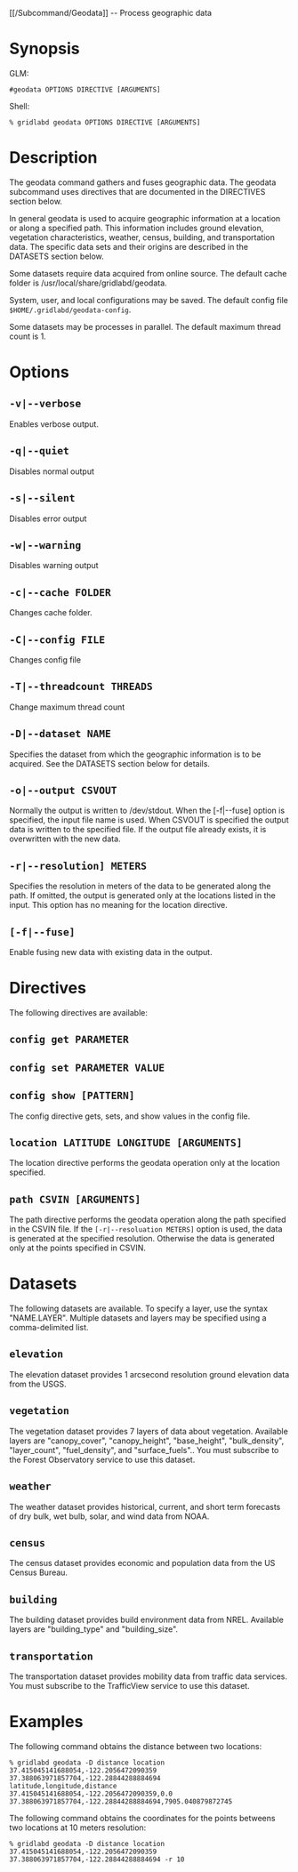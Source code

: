 [[/Subcommand/Geodata]] -- Process geographic data

# Synopsis

GLM:
~~~
#geodata OPTIONS DIRECTIVE [ARGUMENTS]
~~~

Shell:
~~~
% gridlabd geodata OPTIONS DIRECTIVE [ARGUMENTS]
~~~

# Description

The geodata command gathers and fuses geographic data. The geodata subcommand uses directives that are documented in the DIRECTIVES section below.

In general geodata is used to acquire geographic information at a location or along a specified path. This information includes ground elevation, vegetation characteristics, weather, census, building, and transportation data.  The specific data sets and their origins are described in the DATASETS section below.

Some datasets require data acquired from online source. The default cache folder is /usr/local/share/gridlabd/geodata. 

System, user, and local configurations may be saved.  The default config file `$HOME/.gridlabd/geodata-config`. 

Some datasets may be processes in parallel.  The default maximum thread count is 1.

# Options

## `-v|--verbose`

Enables verbose output.

## `-q|--quiet`

Disables normal output 

## `-s|--silent`

Disables error output

## `-w|--warning`

Disables warning output 

## `-c|--cache FOLDER`

Changes cache folder.

## `-C|--config FILE`

Changes config file

## `-T|--threadcount THREADS`

Change maximum thread count

## `-D|--dataset NAME`

Specifies the dataset from which the geographic information is to be acquired. See the DATASETS section below for details.

## `-o|--output CSVOUT`

Normally the output is written to /dev/stdout. When the [-f|--fuse] option is specified, the input file name is used.  When CSVOUT is specified the output data is written to the specified file. If the output file already exists, it is overwritten with the new data.

## `-r|--resolution] METERS`

Specifies the resolution in meters of the data to be generated along the path. If omitted, the output is generated only at the locations listed in the input. This option has no meaning for the location directive.

## `[-f|--fuse]`

Enable fusing new data with existing data in the output.

# Directives

The following directives are available:

## `config get PARAMETER`
## `config set PARAMETER VALUE`
## `config show [PATTERN]`

The config directive gets, sets, and show values in the config file.

## `location LATITUDE LONGITUDE [ARGUMENTS]`

The location directive performs the geodata operation only at the  location specified. 

## `path CSVIN [ARGUMENTS]`

The path directive performs the geodata operation along the path specified in the CSVIN file.  If the `[-r|--resoluation METERS]` option is used, the data is generated at the specified resolution. Otherwise the data is generated only at the points specified in CSVIN.

# Datasets

The following datasets are available. To specify a layer, use the syntax
"NAME.LAYER".  Multiple datasets and layers may be specified using a
comma-delimited list.

## `elevation`

The elevation dataset provides 1 arcsecond resolution ground elevation data
from the USGS.

## `vegetation`

The vegetation dataset provides 7 layers of data about vegetation.  Available
layers are "canopy_cover", "canopy_height", "base_height", "bulk_density",
"layer_count", "fuel_density", and "surface_fuels".. You must subscribe to the
Forest Observatory service to use this dataset.

## `weather`

The weather dataset provides historical, current, and short term forecasts of
dry bulk, wet bulb, solar, and wind data from NOAA.

## `census`

The census dataset provides economic and population data from the US Census
Bureau.

## `building`

The building dataset provides build environment data from NREL. Available
layers are "building_type" and "building_size".

## `transportation`

The transportation dataset provides mobility data from traffic data services.
You must subscribe to the TrafficView service to use this dataset.

# Examples

The following command obtains the distance between two locations:

~~~
% gridlabd geodata -D distance location 37.415045141688054,-122.2056472090359 37.388063971857704,-122.28844288884694
latitude,longitude,distance
37.415045141688054,-122.2056472090359,0.0
37.388063971857704,-122.28844288884694,7905.040879872745
~~~

The following command obtains the coordinates for the points betweens two locations at 10 meters resolution:

~~~
% gridlabd geodata -D distance location 37.415045141688054,-122.2056472090359 37.388063971857704,-122.28844288884694 -r 10
~~~